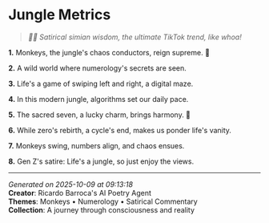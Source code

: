 # Jungle Metrics

> *🐒🧮 Satirical simian wisdom, the ultimate TikTok trend, like whoa!*

**1.** Monkeys, the jungle's chaos conductors, reign supreme. 🐒


**2.** A wild world where numerology's secrets are seen.


**3.** Life's a game of swiping left and right, a digital maze.


**4.** In this modern jungle, algorithms set our daily pace.


**5.** The sacred seven, a lucky charm, brings harmony. 🔢


**6.** While zero's rebirth, a cycle's end, makes us ponder life's vanity.


**7.** Monkeys swing, numbers align, and chaos ensues.


**8.** Gen Z's satire: Life's a jungle, so just enjoy the views.



---

*Generated on 2025-10-09 at 09:13:18*  
**Creator**: Ricardo Barroca's AI Poetry Agent  
**Themes**: Monkeys • Numerology • Satirical Commentary  
**Collection**: A journey through consciousness and reality